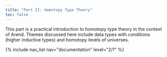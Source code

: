 ```yaml
---
title: "Part II: Homotopy Type Theory"
toc: false
---
```


This part is a practical introduction to homotopy type theory in the context of Arend. Themes discussed here include data types with conditions 
(higher inductive types) and homotopy levels of universes.

{% include nav_list nav="documentation" level="2/1" %}
